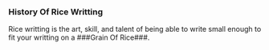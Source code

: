 ### History Of Rice Writting

Rice writting is the art, skill, and talent of being able to write small enough to fit your writting on a ###Grain Of Rice###.
